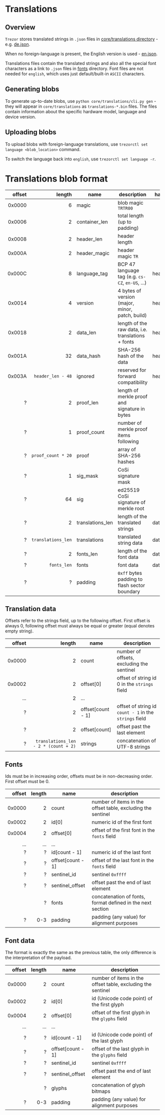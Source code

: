# Translations

## Overview

`Trezor` stores translated strings in `.json` files in [core/translations directory](../../../core/translations) - e.g. [de.json](../../../core/translations/de.json).

When no foreign-language is present, the English version is used - [en.json](../../../core/translations/en.json).

Translations files contain the translated strings and also all the special font characters as a link to `.json` files in [fonts](../../../core/translations/fonts) directory. Font files are not needed for `english`, which uses just default/built-in `ASCII` characters.

## Generating blobs

To generate up-to-date blobs, use `python core/translations/cli.py gen` - they will appear in `core/translations` as `translations-*.bin` files. The files contain information about the specific hardware model, language and device version.

## Uploading blobs

To upload blobs with foreign-language translations, use `trezorctl set language <blob_location>` command.

To switch the language back into `english`, use `trezorctl set language -r`.

# Translations blob format

| offset | length             | name              | description                                       | hash   |
|-------:|-------------------:|-------------------|---------------------------------------------------|--------|
| 0x0000 |                  6 | magic             | blob magic `TRTR00`                               |        |
| 0x0006 |                  2 | container\_len    | total length (up to padding)                      |        |
| 0x0008 |                  2 | header\_len       | header length                                     |        |
| 0x000A |                  2 | header\_magic     | header magic `TR`                                 |        |
| 0x000C |                  8 | language\_tag     | BCP 47 language tag (e.g. `cs-CZ`, `en-US`, ...)  | header |
| 0x0014 |                  4 | version           | 4 bytes of version (major, minor, patch, build)   | header |
| 0x0018 |                  2 | data\_len         | length of the raw data, i.e. translations + fonts | header |
| 0x001A |                 32 | data\_hash        | SHA-256 hash of the data                          | header |
| 0x003A |  `header_len - 48` | ignored           | reserved for forward compatibility                | header |
|      ? |                  2 | proof\_len        | length of merkle proof and signature in bytes     |        |
|      ? |                  1 | proof\_count      | number of merkle proof items following            |        |
|      ? | `proof_count * 20` | proof             | array of SHA-256 hashes                           |        |
|      ? |                  1 | sig\_mask         | CoSi signature mask                               |        |
|      ? |                 64 | sig               | ed25519 CoSi signature of merkle root             |        |
|      ? |                  2 | translations\_len | length of the translated strings                  | data   |
|      ? | `translations_len` | translations      | translated string data                            | data   |
|      ? |                  2 | fonts\_len        | length of the font data                           | data   |
|      ? |        `fonts_len` | fonts             | font data                                         | data   |
|      ? |                  ? | padding           | `0xff` bytes padding to flash sector boundary     |        |

## Translation data

Offsets refer to the strings field, up to the following offset. First offset is
always 0, following offset must always be equal or greater (equal denotes empty
string).

| offset | length                               | name              | description                                            |
|-------:|-------------------------------------:|-------------------|--------------------------------------------------------|
| 0x0000 | 2                                    | count             | number of offsets, excluding the sentinel              |
| 0x0002 | 2                                    | offset[0]         | offset of string id 0 in the `strings` field           |
| ...    | 2                                    | ...               |                                                        |
| ?      | 2                                    | offset[count - 1] | offset of string id `count - 1` in the `strings` field |
| ?      | 2                                    | offset[count]     | offset past the last element                           |
| ?      | `translations_len - 2 * (count + 2)` | strings           | concatenation of UTF-8 strings                         |

## Fonts

Ids must be in increasing order, offsets must be in non-decreasing order. First
offset must be 0.

| offset | length                               | name              | description                                                 |
|-------:|-------------------------------------:|-------------------|-------------------------------------------------------------|
| 0x0000 | 2                                    | count             | number of items in the offset table, excluding the sentinel |
| 0x0002 | 2                                    | id[0]             | numeric id of the first font                                |
| 0x0004 | 2                                    | offset[0]         | offset of the first font in the `fonts` field               |
| ...    | ...                                  | ...               |                                                             |
| ?      | ?                                    | id[count - 1]     | numeric id of the last font                                 |
| ?      | ?                                    | offset[count - 1] | offset of the last font in the `fonts` field                |
| ?      | ?                                    | sentinel\_id      | sentinel `0xffff`                                           |
| ?      | ?                                    | sentinel\_offset  | offset past the end of last element                         |
|        | ?                                    | fonts             | concatenation of fonts, format defined in the next section  |
| ?      | 0-3                                  | padding           | padding (any value) for alignment purposes                  |

## Font data

The format is exactly the same as the previous table, the only difference is
the interpretation of the payload.

| offset | length                               | name              | description                                                 |
|-------:|-------------------------------------:|-------------------|-------------------------------------------------------------|
| 0x0000 | 2                                    | count             | number of items in the offset table, excluding the sentinel |
| 0x0002 | 2                                    | id[0]             | id (Unicode code point) of the first glyph                  |
| 0x0004 | 2                                    | offset[0]         | offset of the first glyph in the `glyphs` field             |
| ...    | ...                                  | ...               |                                                             |
| ?      | ?                                    | id[count - 1]     | id (Unicode code point) of the last glyph                   |
| ?      | ?                                    | offset[count - 1] | offset of the last glyph in the `glyphs` field              |
| ?      | ?                                    | sentinel\_id      | sentinel `0xffff`                                           |
| ?      | ?                                    | sentinel\_offset  | offset past the end of last element                         |
|        | ?                                    | glyphs            | concatenation of glyph bitmaps                              |
| ?      | 0-3                                  | padding           | padding (any value) for alignment purposes                  |
